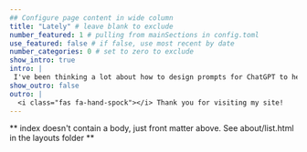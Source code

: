 ```yaml
---
## Configure page content in wide column
title: "Lately" # leave blank to exclude
number_featured: 1 # pulling from mainSections in config.toml
use_featured: false # if false, use most recent by date
number_categories: 0 # set to zero to exclude
show_intro: true
intro: |
 I've been thinking a lot about how to design prompts for ChatGPT to help with data cleaning in R. One area where this could be especially useful is writing regular expressions — a task I really dislike! There's an upcoming data librarian conference, and I'm considering submitting a proposal on this topic. I've had a lot of practice and wanted to share a few tricks that I learned along the way.
show_outro: false
outro: |
  <i class="fas fa-hand-spock"></i> Thank you for visiting my site!
---
```


** index doesn't contain a body, just front matter above.
See about/list.html in the layouts folder **